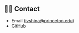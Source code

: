 ---
---

 
## 👋🏻 Contact

- Email (ivshina@princeton.edu)
- [GitHub](https://github.com/kateivshina)
